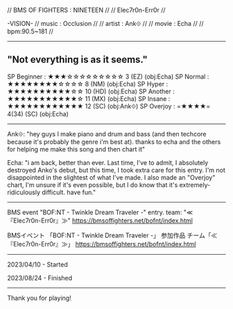 // BMS OF FIGHTERS : NINETEEN // 
// Elec7r0n-Err0r //

-VISION-
// music  : Occlusion //
// artist   :    Ank⟐   //
// movie  :   Echa  //
// bpm:90.5~181 //

 ------------------------------
"Not everything is as it seems."
 ------------------------------

SP Beginner : ★★★☆☆☆☆☆☆☆☆☆ 3 (EZ) (obj:Echa)
SP Normal : ★★★★★★★★☆☆☆☆ 8 (NM) (obj:Echa)
SP Hyper : ★★★★★★★★★★☆☆ 10 (HD) (obj:Echa)
SP Another : ★★★★★★★★★★★☆ 11 (MX) (obj:Echa)
SP Insane : ★★★★★★★★★★★★ 12 (SC) (obj:Ank⟐)
SP Overjoy : =★★★★= 4(34) (SC) (obj:Echa)

--------------------------------------------------------------------------------

Ank⟐: "hey guys I make piano and drum and bass
(and then techcore because it's probably the genre i'm best at).
thanks to echa and the others for helping me make this song and then chart it"

Echa: "i am back, better than ever.
Last time, I've to admit, I absolutely destroyed Anko's debut, but this time, I
took extra care for this entry. I'm not disappointed in the slightest of what
I've made. I also made an "Overjoy" chart, I'm unsure if it's even possible,
but I do know that it's extremely-ridiculously difficult.
have fun."

--------------------------------------------------------------------------------

BMS event "BOF:NT - Twinkle Dream Traveler -" entry.
team: "≪『Elec7r0n-Err0r』≫"
https://bmsoffighters.net/bofnt/index.html

BMSイベント 「BOF:NT - Twinkle Dream Traveler -」 参加作品
チーム「≪『Elec7r0n-Err0r』≫」
https://bmsoffighters.net/bofnt/index.html

--------------------------------------------------------------------------------

2023/04/10 - Started

2023/08/24 - Finished

--------------------------------------------------------------------------------

Thank you for playing!